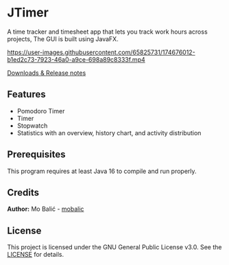# JTimer
A time tracker and timesheet  app that lets you track work hours across projects,  The GUI is built using JavaFX.





https://user-images.githubusercontent.com/65825731/174676012-b1ed2c73-7923-46a0-a9ce-698a89c8333f.mp4




 [Downloads & Release notes](https://github.com/mobalic/JTimer/releases/tag/v0.1)


## Features
- Pomodoro Timer 
- Timer
- Stopwatch
- Statistics with an overview, history chart, and activity distribution

## Prerequisites
This program requires at least Java 16 to compile and run properly.

## Credits
**Author:** Mo Balić - [mobalic](https://github.com/mobalic)


## License
This project is licensed under the GNU General Public License v3.0. See the [LICENSE](https://github.com/mobalic/JTimer/blob/main/LICENSE) for details.

